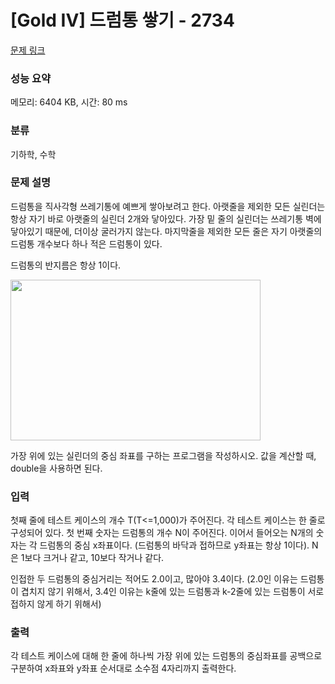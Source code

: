 # [Gold IV] 드럼통 쌓기 - 2734 

[문제 링크](https://www.acmicpc.net/problem/2734) 

### 성능 요약

메모리: 6404 KB, 시간: 80 ms

### 분류

기하학, 수학

### 문제 설명

<p>드럼통을 직사각형 쓰레기통에 예쁘게 쌓아보려고 한다. 아랫줄을 제외한 모든 실린더는 항상 자기 바로 아랫줄의 실린더 2개와 닿아있다. 가장 밑 줄의 실린더는 쓰레기통 벽에 닿아있기 때문에, 더이상 굴러가지 않는다. 마지막줄을 제외한 모든 줄은 자기 아랫줄의 드럼통 개수보다 하나 적은 드럼통이 있다.</p>

<p>드럼통의 반지름은 항상 1이다.</p>

<p><img alt="" src="https://www.acmicpc.net/upload/images/Screen%20Shot%202012-10-11%20at%20%EC%98%A4%ED%9B%84%2010_22_56.png" style="height:257px; width:400px"></p>

<p>가장 위에 있는 실린더의 중심 좌표를 구하는 프로그램을 작성하시오. 값을 계산할 때, double을 사용하면 된다.</p>

### 입력 

 <p>첫째 줄에 테스트 케이스의 개수 T(T<=1,000)가 주어진다. 각 테스트 케이스는 한 줄로 구성되어 있다. 첫 번째 숫자는 드럼통의 개수 N이 주어진다. 이어서 들어오는 N개의 숫자는 각 드럼통의 중심 x좌표이다. (드럼통의 바닥과 접하므로 y좌표는 항상 1이다). N은 1보다 크거나 같고, 10보다 작거나 같다. </p>

<p>인접한 두 드럼통의 중심거리는 적어도 2.0이고, 많아야 3.4이다. (2.0인 이유는 드럼통이 겹치지 않기 위해서, 3.4인 이유는 k줄에 있는 드럼통과 k-2줄에 있는 드럼통이 서로 접하지 않게 하기 위해서)</p>

### 출력 

 <p>각 테스트 케이스에 대해 한 줄에 하나씩 가장 위에 있는 드럼통의 중심좌표를 공백으로 구분하여 x좌표와 y좌표 순서대로 소수점 4자리까지 출력한다. </p>

